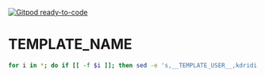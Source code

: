 [![Gitpod ready-to-code](https://img.shields.io/badge/Gitpod-ready--to--code-blue?logo=gitpod)](https://gitpod.io/#https://github.com/__TEMPLATE_USER__/__TEMPLATE_NAME__)

# __TEMPLATE_NAME__

```sh
for i in *; do if [[ -f $i ]]; then sed -e 's,__TEMPLATE_USER__,kdridi,g' -e 's,__TEMPLATE_NAME__,project,g' -i '' "$i"; fi; done
```